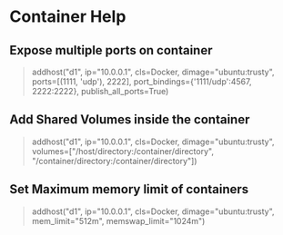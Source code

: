 # Container Help

## Expose multiple ports on container


> addhost("d1", ip="10.0.0.1", cls=Docker, dimage="ubuntu:trusty", ports=[(1111, 'udp'), 2222], port_bindings={'1111/udp':4567, 2222:2222}, publish_all_ports=True)


## Add Shared Volumes inside the container


> addhost("d1", ip="10.0.0.1", cls=Docker, dimage="ubuntu:trusty", volumes=["/host/directory:/container/directory", "/container/directory:/container/directory"])


## Set Maximum memory limit of containers


> addhost("d1", ip="10.0.0.1", cls=Docker, dimage="ubuntu:trusty", mem_limit="512m", memswap_limit="1024m")

